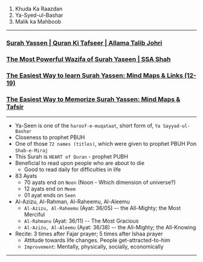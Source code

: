 1. Khuda Ka Raazdan
2. Ya-Syed-ul-Bashar
3. Malik ka Mahboob

*** 

### [Surah Yassen | Quran Ki Tafseer | Allama Talib Johri](https://www.youtube.com/watch?v=GoB-ZbbhYZY)
### [The Most Powerful Wazifa of Surah Yaseen | SSA Shah](https://www.youtube.com/watch?v=VPAtsLjw4FE)
### [The Easiest Way to learn Surah Yassen: Mind Maps & Links (12-19)](https://www.youtube.com/watch?v=ZbiShYWPKeE)
### [The Easiest Way to Memorize Surah Yassen: Mind Maps & Tafsir](https://www.youtube.com/watch?v=-7lzCmJ2ovE&list=PLF13cAKvQBLA23ap4K2SNXQlG2zwVmGW_&index=2)


***

* Ya-Seen is one of the `haroof-e-muqataat`, short form of, `Ya Sayyad-ul-Bashar`
* Closeness to prophet PBUH
* One of those `72 names (titles)`, which were given to prophet PBUH Pon `Shab-e-Miraj`
* This Surah is `HEART of Quran` - prophet PUBH
* Beneficial to read upon people who are about to die
    * Good to read daily for difficulties in life
* 83 Ayats
   * 70 ayats end on `Noon` (Noon - Which dimension of universe?)
   * 12 ayats end on `Meem`
   * 01 ayat ends on `Seen`
* Al-Azizu, Al-Rahman, Al-Raheemu, Al-Aleemu
    * `Al-Azizu, Al-Raheemu` (Ayat: 36/05) -- the All-Mighty; the Most Merciful
    * `Al-Rahmanu` (Ayat: 36/11) -- The Most Gracious
    * `Al-Azizu, Al-Aleemu` (Ayat: 36/38) -- the All-Mighty; the All-Knowing
* Recite: 3 times after Fajar prayer; 5 times after Ishaa prayer
    * Attitude towards life changes. People get-attracted-to-him
    * `Improvement`: Mentally, physically, socially, economically

***
